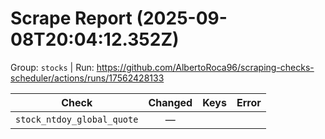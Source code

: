 # Scrape Report (2025-09-08T20:04:12.352Z)

Group: `stocks`  |  Run: https://github.com/AlbertoRoca96/scraping-checks-scheduler/actions/runs/17562428133

| Check | Changed | Keys | Error |
|---|:---:|:--|:--|
| `stock_ntdoy_global_quote` | — |  |  |
